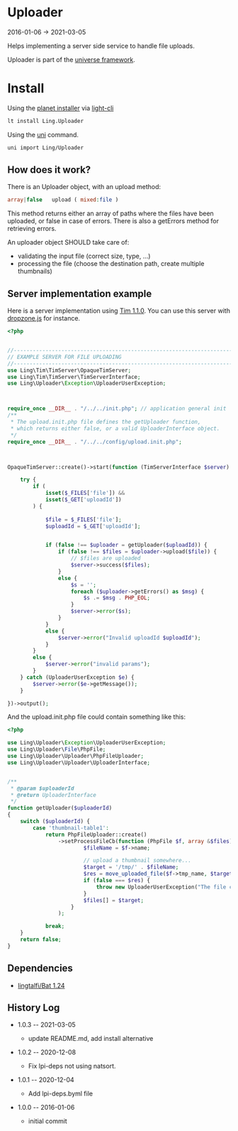 Uploader
=============
2016-01-06 -> 2021-03-05



Helps implementing a server side service to handle file uploads.


Uploader is part of the [universe framework](https://github.com/karayabin/universe-snapshot).


Install
==========
Using the [planet installer](https://github.com/lingtalfi/Light_PlanetInstaller) via [light-cli](https://github.com/lingtalfi/Light_Cli)
```bash
lt install Ling.Uploader
```

Using the [uni](https://github.com/lingtalfi/universe-naive-importer) command.
```bash
uni import Ling/Uploader
```






How does it work?
--------------------

There is an Uploader object, with an upload method:

```php
array|false   upload ( mixed:file ) 
```

This method returns either an array of paths where the files have been uploaded, or false in case of errors.
There is also a getErrors method for retrieving errors.


An uploader object SHOULD take care of:

- validating the input file (correct size, type, ...)
- processing the file (choose the destination path, create multiple thumbnails)








Server implementation example
-------------------------------

Here is a server implementation using [Tim 1.1.0](https://github.com/lingtalfi/Tim).
You can use this server with [dropzone.js](http://dropzonejs.com/) for instance.


```php
<?php


//------------------------------------------------------------------------------/
// EXAMPLE SERVER FOR FILE UPLOADING
//------------------------------------------------------------------------------/
use Ling\Tim\TimServer\OpaqueTimServer;
use Ling\Tim\TimServer\TimServerInterface;
use Ling\Uploader\Exception\UploaderUserException;



require_once __DIR__ . "/../../init.php"; // application general init
/**
 * The upload.init.php file defines the getUploader function,
 * which returns either false, or a valid UploaderInterface object.
 */
require_once __DIR__ . "/../../config/upload.init.php";  



OpaqueTimServer::create()->start(function (TimServerInterface $server) {

    try {
        if (
            isset($_FILES['file']) &&
            isset($_GET['uploadId'])
        ) {
        
            $file = $_FILES['file'];
            $uploadId = $_GET['uploadId'];


            if (false !== $uploader = getUploader($uploadId)) {
                if (false !== $files = $uploader->upload($file)) {
                    // $files are uploaded
                    $server->success($files);
                }
                else {
                    $s = '';
                    foreach ($uploader->getErrors() as $msg) {
                        $s .= $msg . PHP_EOL;
                    }
                    $server->error($s);
                }
            }
            else {
                $server->error("Invalid uploadId $uploadId");
            }
        }
        else {
            $server->error("invalid params");
        }
    } catch (UploaderUserException $e) {
        $server->error($e->getMessage());
    }

})->output();
```


And the upload.init.php file could contain something like this:



```php
<?php

use Ling\Uploader\Exception\UploaderUserException;
use Ling\Uploader\File\PhpFile;
use Ling\Uploader\Uploader\PhpFileUploader;
use Ling\Uploader\Uploader\UploaderInterface;


/**
 * @param $uploaderId
 * @return UploaderInterface
 */
function getUploader($uploaderId)
{
    switch ($uploaderId) {
        case 'thumbnail-table1':
            return PhpFileUploader::create()
                ->setProcessFileCb(function (PhpFile $f, array &$files) {
                        $fileName = $f->name;

                        // upload a thumbnail somewhere...
                        $target = '/tmp/' . $fileName;
                        $res = move_uploaded_file($f->tmp_name, $target);
                        if (false === $res) {
                            throw new UploaderUserException("The file couldn't be uploaded");
                        }
                        $files[] = $target;
                    }
                );

            break;
    }
    return false;
}
```






Dependencies
------------------

- [lingtalfi/Bat 1.24](https://github.com/lingtalfi/Bat)



History Log
------------------

- 1.0.3 -- 2021-03-05

    - update README.md, add install alternative

- 1.0.2 -- 2020-12-08

    - Fix lpi-deps not using natsort.

- 1.0.1 -- 2020-12-04

    - Add lpi-deps.byml file

- 1.0.0 -- 2016-01-06

    - initial commit
    
    